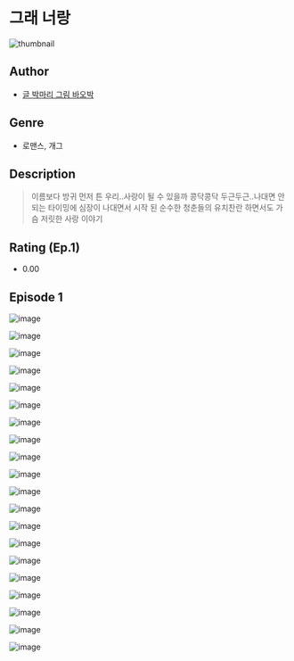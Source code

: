 # 그래 너랑
![thumbnail](https://image-comic.pstatic.net/user_contents_data/challenge_comic/2023/05/25/367291/upload_7365691502059795042_480x623.jpeg)

## Author
- [글 박마리 그림 바오박](https://comic.naver.com/artistTitle?id=367291)

## Genre
- 로맨스, 개그

## Description
> 이름보다 방귀 먼저 튼 우리..사랑이 될 수 있을까 콩닥콩닥 두근두근..나대면 안되는 타이밍에 심장이 나대면서 시작 된 순수한 청춘들의 유치찬란 하면서도 가슴 저릿한 사랑 이야기


## Rating (Ep.1)
- 0.00

## Episode 1
![image](https://image-comic.pstatic.net/user_contents_data/challenge_comic/2023/05/25/367291/upload_4135824414139955510.jpeg)

![image](https://image-comic.pstatic.net/user_contents_data/challenge_comic/2023/05/25/367291/upload_3617578412248805985.jpeg)

![image](https://image-comic.pstatic.net/user_contents_data/challenge_comic/2023/05/25/367291/upload_3919029106598097208.jpeg)

![image](https://image-comic.pstatic.net/user_contents_data/challenge_comic/2023/05/25/367291/upload_7233405761196471864.jpeg)

![image](https://image-comic.pstatic.net/user_contents_data/challenge_comic/2023/05/25/367291/upload_3833748986785902901.jpeg)

![image](https://image-comic.pstatic.net/user_contents_data/challenge_comic/2023/05/25/367291/upload_7292506715380147042.jpeg)

![image](https://image-comic.pstatic.net/user_contents_data/challenge_comic/2023/05/25/367291/upload_3702857411127752244.jpeg)

![image](https://image-comic.pstatic.net/user_contents_data/challenge_comic/2023/05/25/367291/upload_3559645131729940530.jpeg)

![image](https://image-comic.pstatic.net/user_contents_data/challenge_comic/2023/05/25/367291/upload_3630857012300375603.jpeg)

![image](https://image-comic.pstatic.net/user_contents_data/challenge_comic/2023/05/25/367291/upload_4063763306114147381.jpeg)

![image](https://image-comic.pstatic.net/user_contents_data/challenge_comic/2023/05/25/367291/upload_3977071225114801715.jpeg)

![image](https://image-comic.pstatic.net/user_contents_data/challenge_comic/2023/05/25/367291/upload_7017232064305182769.jpeg)

![image](https://image-comic.pstatic.net/user_contents_data/challenge_comic/2023/05/25/367291/upload_3559590169016820024.jpeg)

![image](https://image-comic.pstatic.net/user_contents_data/challenge_comic/2023/05/25/367291/upload_7077459811645285170.jpeg)

![image](https://image-comic.pstatic.net/user_contents_data/challenge_comic/2023/05/25/367291/upload_3978756772964087396.jpeg)

![image](https://image-comic.pstatic.net/user_contents_data/challenge_comic/2023/05/25/367291/upload_3688788089615509040.jpeg)

![image](https://image-comic.pstatic.net/user_contents_data/challenge_comic/2023/05/25/367291/upload_7377522229236872806.jpeg)

![image](https://image-comic.pstatic.net/user_contents_data/challenge_comic/2023/05/25/367291/upload_3472898956469757492.jpeg)

![image](https://image-comic.pstatic.net/user_contents_data/challenge_comic/2023/05/25/367291/upload_3472617489411617592.jpeg)

![image](https://image-comic.pstatic.net/user_contents_data/challenge_comic/2023/05/25/367291/upload_7161628517692761394.jpeg)
